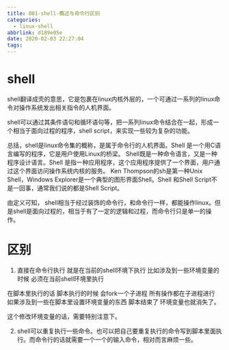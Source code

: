 ```yaml
---
title: 001-shell-概述与命令行区别
categories:
  - linux-shell
abbrlink: d189e05e
date: 2020-02-03 22:27:04
tags:
---
```


# shell

shell翻译成壳的意思，它是包裹在linux内核外层的，一个可通过一系列的linux命令对操作系统发出相关指令的人机界面。

shell可以通过其条件语句和循环语句等，把一系列linux命令结合在一起，形成一个相当于面向过程的程序，shell script，来实现一些较为复杂的功能。

总括，shell是linux命令集的概称，是属于命令行的人机界面。Shell 是一个用C语言编写的程序，它是用户使用Linux的桥梁。
Shell既是一种命令语言，又是一种程序设计语言。Shell 是指一种应用程序，这个应用程序提供了一个界面，用户通过这个界面访问操作系统内核的服务。
Ken Thompson的sh是第一种Unix Shell，Windows Explorer是一个典型的图形界面Shell。Shell 和Shell Script不是一回事，通常我们说的都是Shell Script。

由定义可知， shell相当于经过装饰的命令行，和命令行一样，都能操作linux。但是shell是面向过程的，相当于有了一定的逻辑和过程，而命令行只是单一的操作。

# 区别

1. 直接在命令行执行 就是在当前的shell环境下执行 比如涉及到一些环境变量的时候 必须在当前shell环境里执行

在脚本里执行的话 脚本执行的时候 会fork一个子进程 所有操作都在子进程进行 如果涉及到一些在脚本里设置环境变量的东西 脚本结束了 环境变量也就消失了。 

这个修改环境变量的话，需要特别注意下。

2. shell可以重复执行一些命令。也可以把自己要重复执行的命令写到脚本里面执行。而命令行的话就需要一个一个的输入命令，相对而言麻烦一些。
